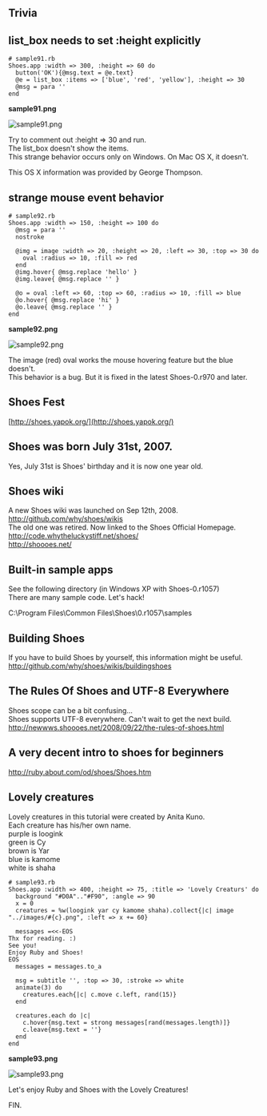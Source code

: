 Trivia
------

list\_box needs to set :height explicitly
----------------------------------------

	# sample91.rb
	Shoes.app :width => 300, :height => 60 do
	  button('OK'){@msg.text = @e.text}
	  @e = list_box :items => ['blue', 'red', 'yellow'], :height => 30
	  @msg = para ''
	end  

**sample91.png**

![sample91.png](http://www.rin-shun.com/rubylearning/shoes/shoes_tutorial_html/images/sample91.png) <!-- patch -->

Try to comment out :height => 30 and run. <br>
The list\_box doesn't show the items. <br>
This strange behavior occurs only on Windows. On Mac OS X, it doesn't. <br>

This OS X information was provided by George Thompson. <br>


strange mouse event behavior
--------------------------------

	# sample92.rb
	Shoes.app :width => 150, :height => 100 do
	  @msg = para ''
	  nostroke
	 
	  @img = image :width => 20, :height => 20, :left => 30, :top => 30 do
	    oval :radius => 10, :fill => red
	  end
	  @img.hover{ @msg.replace 'hello' }
	  @img.leave{ @msg.replace '' }
	 
	  @o = oval :left => 60, :top => 60, :radius => 10, :fill => blue
	  @o.hover{ @msg.replace 'hi' }
	  @o.leave{ @msg.replace '' }
	end

**sample92.png**

![sample92.png](http://www.rin-shun.com/rubylearning/shoes/shoes_tutorial_html/images/sample92.png) <!-- patch -->

The image (red) oval works the mouse hovering feature but the blue doesn't. <br>
This behavior is a bug. But it is fixed in the latest Shoes-0.r970 and later. <br>


Shoes Fest
----------

[http://shoes.yapok.org/](http://shoes.yapok.org/)


Shoes was born July 31st, 2007. 
-------------------------------

Yes, July 31st is Shoes' birthday and it is now one year old.


Shoes wiki
----------

A new Shoes wiki was launched on Sep 12th, 2008. <br>
  <http://github.com/why/shoes/wikis> <br>
The old one was retired. Now linked to the Shoes Official Homepage. <br>
  <http://code.whytheluckystiff.net/shoes/> <br>
  <http://shoooes.net/> <br>


Built-in sample apps
--------------------

See the following directory (in Windows XP with Shoes-0.r1057) <br>
There are many sample code. Let's hack! <br>

C:\Program Files\Common Files\Shoes\0.r1057\samples <br>


Building Shoes
--------------

If you have to build Shoes by yourself, this information might be useful. <br>
<http://github.com/why/shoes/wikis/buildingshoes>


The Rules Of Shoes and UTF-8 Everywhere
---------------------------------------

Shoes scope can be a bit confusing... <br>
Shoes supports UTF-8 everywhere. Can't wait to get the next build. <br>
<http://newwws.shoooes.net/2008/09/22/the-rules-of-shoes.html>


A very decent intro to shoes for beginners
------------------------------------------
 <http://ruby.about.com/od/shoes/Shoes.htm>


Lovely creatures
----------------

Lovely creatures in this tutorial were created by Anita Kuno. <br>
Each creature has his/her own name. <br>
  purple is loogink <br>
  green is  Cy <br>
  brown is Yar <br>
  blue is kamome <br>
  white is shaha <br>

	# sample93.rb
	Shoes.app :width => 400, :height => 75, :title => 'Lovely Creaturs' do
	  background "#D0A".."#F90", :angle => 90
	  x = 0
	  creatures = %w(loogink yar cy kamome shaha).collect{|c| image "../images/#{c}.png", :left => x += 60}
	                    
	  messages =<<-EOS
	Thx for reading. :)
	See you!
	Enjoy Ruby and Shoes!
	EOS
	  messages = messages.to_a
	
	  msg = subtitle '', :top => 30, :stroke => white
	  animate(3) do
	    creatures.each{|c| c.move c.left, rand(15)}
	  end
	  
	  creatures.each do |c|
	    c.hover{msg.text = strong messages[rand(messages.length)]}
	    c.leave{msg.text = ''}
	  end
	end

**sample93.png**

![sample93.png](http://www.rin-shun.com/rubylearning/shoes/shoes_tutorial_html/images/sample93.png) <!-- patch -->

Let's enjoy Ruby and Shoes with the Lovely Creatures!

FIN.
